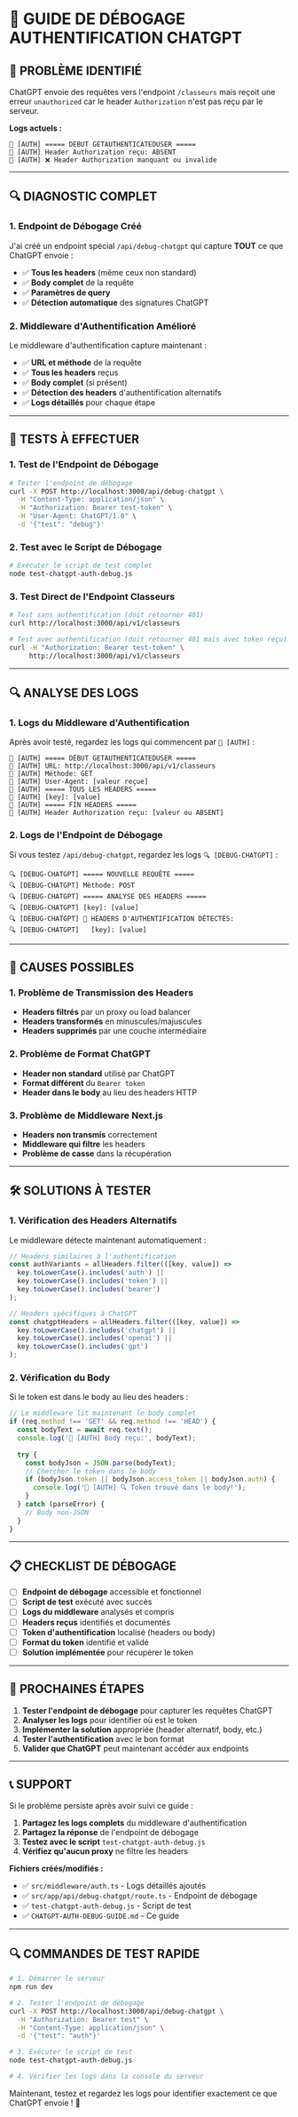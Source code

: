 # 🔐 GUIDE DE DÉBOGAGE AUTHENTIFICATION CHATGPT

## 🚨 **PROBLÈME IDENTIFIÉ**

ChatGPT envoie des requêtes vers l'endpoint `/classeurs` mais reçoit une erreur `unauthorized` car le header `Authorization` n'est pas reçu par le serveur.

**Logs actuels :**
```
🚨 [AUTH] ===== DÉBUT GETAUTHENTICATEDUSER =====
🚨 [AUTH] Header Authorization reçu: ABSENT
🚨 [AUTH] ❌ Header Authorization manquant ou invalide
```

---

## 🔍 **DIAGNOSTIC COMPLET**

### **1. Endpoint de Débogage Créé**

J'ai créé un endpoint spécial `/api/debug-chatgpt` qui capture **TOUT** ce que ChatGPT envoie :

- ✅ **Tous les headers** (même ceux non standard)
- ✅ **Body complet** de la requête
- ✅ **Paramètres de query**
- ✅ **Détection automatique** des signatures ChatGPT

### **2. Middleware d'Authentification Amélioré**

Le middleware d'authentification capture maintenant :

- ✅ **URL et méthode** de la requête
- ✅ **Tous les headers** reçus
- ✅ **Body complet** (si présent)
- ✅ **Détection des headers** d'authentification alternatifs
- ✅ **Logs détaillés** pour chaque étape

---

## 🧪 **TESTS À EFFECTUER**

### **1. Test de l'Endpoint de Débogage**

```bash
# Tester l'endpoint de débogage
curl -X POST http://localhost:3000/api/debug-chatgpt \
  -H "Content-Type: application/json" \
  -H "Authorization: Bearer test-token" \
  -H "User-Agent: ChatGPT/1.0" \
  -d '{"test": "debug"}'
```

### **2. Test avec le Script de Débogage**

```bash
# Exécuter le script de test complet
node test-chatgpt-auth-debug.js
```

### **3. Test Direct de l'Endpoint Classeurs**

```bash
# Test sans authentification (doit retourner 401)
curl http://localhost:3000/api/v1/classeurs

# Test avec authentification (doit retourner 401 mais avec token reçu)
curl -H "Authorization: Bearer test-token" \
     http://localhost:3000/api/v1/classeurs
```

---

## 🔍 **ANALYSE DES LOGS**

### **1. Logs du Middleware d'Authentification**

Après avoir testé, regardez les logs qui commencent par `🚨 [AUTH]` :

```
🚨 [AUTH] ===== DÉBUT GETAUTHENTICATEDUSER =====
🚨 [AUTH] URL: http://localhost:3000/api/v1/classeurs
🚨 [AUTH] Méthode: GET
🚨 [AUTH] User-Agent: [valeur reçue]
🚨 [AUTH] ===== TOUS LES HEADERS =====
🚨 [AUTH] [key]: [value]
🚨 [AUTH] ===== FIN HEADERS =====
🚨 [AUTH] Header Authorization reçu: [valeur ou ABSENT]
```

### **2. Logs de l'Endpoint de Débogage**

Si vous testez `/api/debug-chatgpt`, regardez les logs `🔍 [DEBUG-CHATGPT]` :

```
🔍 [DEBUG-CHATGPT] ===== NOUVELLE REQUÊTE =====
🔍 [DEBUG-CHATGPT] Méthode: POST
🔍 [DEBUG-CHATGPT] ===== ANALYSE DES HEADERS =====
🔍 [DEBUG-CHATGPT] [key]: [value]
🔍 [DEBUG-CHATGPT] 🔐 HEADERS D'AUTHENTIFICATION DÉTECTÉS:
🔍 [DEBUG-CHATGPT]   [key]: [value]
```

---

## 🚨 **CAUSES POSSIBLES**

### **1. Problème de Transmission des Headers**

- **Headers filtrés** par un proxy ou load balancer
- **Headers transformés** en minuscules/majuscules
- **Headers supprimés** par une couche intermédiaire

### **2. Problème de Format ChatGPT**

- **Header non standard** utilisé par ChatGPT
- **Format différent** du `Bearer token`
- **Header dans le body** au lieu des headers HTTP

### **3. Problème de Middleware Next.js**

- **Headers non transmis** correctement
- **Middleware qui filtre** les headers
- **Problème de casse** dans la récupération

---

## 🛠️ **SOLUTIONS À TESTER**

### **1. Vérification des Headers Alternatifs**

Le middleware détecte maintenant automatiquement :

```typescript
// Headers similaires à l'authentification
const authVariants = allHeaders.filter(([key, value]) => 
  key.toLowerCase().includes('auth') || 
  key.toLowerCase().includes('token') ||
  key.toLowerCase().includes('bearer')
);

// Headers spécifiques à ChatGPT
const chatgptHeaders = allHeaders.filter(([key, value]) => 
  key.toLowerCase().includes('chatgpt') || 
  key.toLowerCase().includes('openai') ||
  key.toLowerCase().includes('gpt')
);
```

### **2. Vérification du Body**

Si le token est dans le body au lieu des headers :

```typescript
// Le middleware lit maintenant le body complet
if (req.method !== 'GET' && req.method !== 'HEAD') {
  const bodyText = await req.text();
  console.log('🚨 [AUTH] Body reçu:', bodyText);
  
  try {
    const bodyJson = JSON.parse(bodyText);
    // Chercher le token dans le body
    if (bodyJson.token || bodyJson.access_token || bodyJson.auth) {
      console.log('🚨 [AUTH] 🔍 Token trouvé dans le body!');
    }
  } catch (parseError) {
    // Body non-JSON
  }
}
```

---

## 📋 **CHECKLIST DE DÉBOGAGE**

- [ ] **Endpoint de débogage** accessible et fonctionnel
- [ ] **Script de test** exécuté avec succès
- [ ] **Logs du middleware** analysés et compris
- [ ] **Headers reçus** identifiés et documentés
- [ ] **Token d'authentification** localisé (headers ou body)
- [ ] **Format du token** identifié et validé
- [ ] **Solution implémentée** pour récupérer le token

---

## 🎯 **PROCHAINES ÉTAPES**

1. **Tester l'endpoint de débogage** pour capturer les requêtes ChatGPT
2. **Analyser les logs** pour identifier où est le token
3. **Implémenter la solution** appropriée (header alternatif, body, etc.)
4. **Tester l'authentification** avec le bon format
5. **Valider que ChatGPT** peut maintenant accéder aux endpoints

---

## 📞 **SUPPORT**

Si le problème persiste après avoir suivi ce guide :

1. **Partagez les logs complets** du middleware d'authentification
2. **Partagez la réponse** de l'endpoint de débogage
3. **Testez avec le script** `test-chatgpt-auth-debug.js`
4. **Vérifiez qu'aucun proxy** ne filtre les headers

**Fichiers créés/modifiés :**
- ✅ `src/middleware/auth.ts` - Logs détaillés ajoutés
- ✅ `src/app/api/debug-chatgpt/route.ts` - Endpoint de débogage
- ✅ `test-chatgpt-auth-debug.js` - Script de test
- ✅ `CHATGPT-AUTH-DEBUG-GUIDE.md` - Ce guide

---

## 🔍 **COMMANDES DE TEST RAPIDE**

```bash
# 1. Démarrer le serveur
npm run dev

# 2. Tester l'endpoint de débogage
curl -X POST http://localhost:3000/api/debug-chatgpt \
  -H "Authorization: Bearer test" \
  -H "Content-Type: application/json" \
  -d '{"test": "auth"}'

# 3. Exécuter le script de test
node test-chatgpt-auth-debug.js

# 4. Vérifier les logs dans la console du serveur
```

Maintenant, testez et regardez les logs pour identifier exactement ce que ChatGPT envoie ! 🎯
